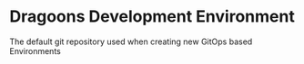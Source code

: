 # Dragoons Development Environment
The default git repository used when creating new GitOps based Environments
